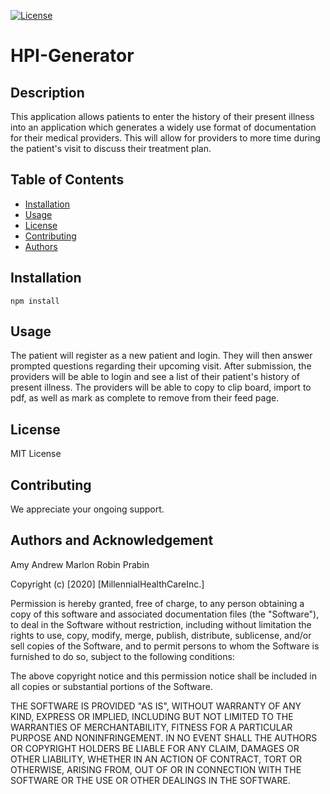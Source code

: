   [![License](https://img.shields.io/badge/license-MIT-yellow.svg)](https://opensource.org/licenses/MIT)
# HPI-Generator
## Description
  This application allows patients to enter the history of their present illness into an application which generates a widely use format of documentation for their medical providers. This will allow for providers to more time during the patient's visit to discuss their treatment plan.

## Table of Contents
* [Installation](#installation)
* [Usage](#usage)
* [License](#license)
* [Contributing](#contributing)
* [Authors](#authors)

## Installation
```
npm install
```
## Usage
The patient will register as a new patient and login. They will then answer prompted questions regarding their upcoming visit. After submission, the providers will be able to login and see a list of their patient's history of present illness. The providers will be able to copy to clip board, import to pdf, as well as mark as complete to remove from their feed page.
## License
MIT License
## Contributing
We appreciate your ongoing support.
## Authors and Acknowledgement
Amy
Andrew
Marlon
Robin
Prabin

Copyright (c) [2020] [MillennialHealthCareInc.]

Permission is hereby granted, free of charge, to any person obtaining a copy
of this software and associated documentation files (the "Software"), to deal
in the Software without restriction, including without limitation the rights
to use, copy, modify, merge, publish, distribute, sublicense, and/or sell
copies of the Software, and to permit persons to whom the Software is
furnished to do so, subject to the following conditions:

The above copyright notice and this permission notice shall be included in all
copies or substantial portions of the Software.

THE SOFTWARE IS PROVIDED "AS IS", WITHOUT WARRANTY OF ANY KIND, EXPRESS OR
IMPLIED, INCLUDING BUT NOT LIMITED TO THE WARRANTIES OF MERCHANTABILITY,
FITNESS FOR A PARTICULAR PURPOSE AND NONINFRINGEMENT. IN NO EVENT SHALL THE
AUTHORS OR COPYRIGHT HOLDERS BE LIABLE FOR ANY CLAIM, DAMAGES OR OTHER
LIABILITY, WHETHER IN AN ACTION OF CONTRACT, TORT OR OTHERWISE, ARISING FROM,
OUT OF OR IN CONNECTION WITH THE SOFTWARE OR THE USE OR OTHER DEALINGS IN THE
SOFTWARE.
